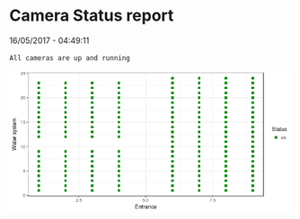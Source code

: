 Camera Status report
================
16/05/2017 - 04:49:11

    All cameras are up and running

![](camreport_files/figure-markdown_github/unnamed-chunk-2-1.png)
